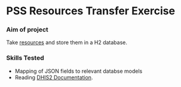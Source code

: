 # PSS Resources Transfer Exercise

### Aim of project
Take [resources](https://github.com/kraigochieng/resttemplate_tutorial) and store them in a H2 database.

### Skills Tested
* Mapping of JSON fields to relevant databse models
* Reading [DHIS2 Documentation](https://docs.dhis2.org/en/develop/using-the-api/dhis-core-version-240/introduction.html).